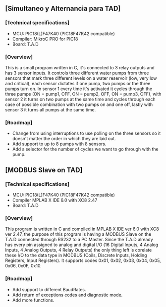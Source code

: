 ## [Simultaneo y Alternancia para TAD]

### [Technical specifications]

- MCU: PIC18(L)F47K40 (PIC18F47K42 compatible)
- Compiler: MikroC PRO for PIC18
- Board: T.A.D

### [Overview]

This is a small program written in C, it's connected to 3 relay outputs and has 3 sensor inputs. It controls three different water pumps from three sensors that mark three different levels on a water reservoir (low, very low and critical), each sensor dictates if one pump, two pumps or the three pumps turn on. In sensor 1 every time it's activated it cycles through the three pumps (ON = pump1, OFF, ON = pump2, OFF, ON = pump3, OFF), with sensor 2 it turns on two pumps at the same time and cycles through each case of possible combination with two pumps on and one off, lastly with sensor 3 it turns all pumps at the same time.

### [Roadmap]

- Change from using interruptions to use polling on the three sensors so it doesn't matter the order in which they are laid out.
- Add support to up to 8 pumps with 8 sensors.
- Add a selector for the number of cycles we want to go through with the pump.

## [MODBUS Slave on TAD]

### [Technical specifications]

- MCU: PIC18(L)F47K40 (PIC18F47K42 compatible)
- Compiler MPLAB X IDE 6.0 with XC8 2.47
- Board: T.A.D

### [Overview]

This program is written in C and compiled in MPLAB X IDE ver 6.0 with XC8 ver 2.47, the purpose of this program is having a MODBUS Slave on the T.A.D connected through RS232 to a PC Master. Since the T.A.D already has every pin assigned to analog and digital I/O (16 Digital Inputs, 4 Analog Inputs, 4 Analog Outputs, 4 Relay Outputs) the only thing left is corelate these I/O to the data type in MODBUS (Coils, Discrete Inputs, Holding Registers, Input Registers). It supports codes 0x01, 0x02, 0x03, 0x04, 0x05, 0x06, 0x0F, 0x10.

### [Roadmap]

- Add support to different BaudRates.
- Add return of exceptions codes and diagnostic mode.
- Add more functions.
